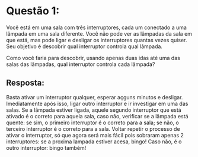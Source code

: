 # Questão 1: 

Você está em uma sala com três interruptores, cada um conectado a uma lâmpada em uma sala diferente. Você não pode ver as lâmpadas da sala em que está, mas pode ligar e desligar os interruptores quantas vezes quiser. Seu objetivo é descobrir qual interruptor controla qual lâmpada.

Como você faria para descobrir, usando apenas duas idas até uma das salas das lâmpadas, qual interruptor controla cada lâmpada?


## Resposta: 

Basta ativar um interruptor qualquer, esperar açguns minutos e desligar. Imediatamente após isso, ligar outro interruptor e ir investigar em uma das salas. Se a lâmpada estiver ligada, aquele segundo interruptor que está ativado é o correto para aquela sala, caso não, verificar se a lâmpada está quente: se sim, o primeiro interruptor é o correto para a sala; se não, o terceiro interruptor é o correto para a sala. Voltar repetir o processo de ativar o interruptor, só que agora será mais fácil pois sobraram apenas 2 interruptores: se a proxima lampada estiver acesa, bingo! Caso não, é o outro interruptor: bingo também!
